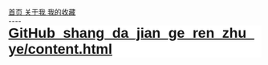 <html>

<head>
<meta http-equiv="Content-Language" content="zh-cn">
<meta http-equiv="Content-Type" content="text/html; charset=gb2312">
<title>我的收藏</title>
		<nav>
			<a href="../index.html">首页 </a>
			<a href="../index.html">关于我 </a>
			<a href="/MyFavorites/MyFavoritesIndex.html">我的收藏 </a>
		</nav>
----
</head>

<body>

<h1 class="title-article" id="articleContentId" style="box-sizing: border-box; outline: 0px; font-weight: 600; font-family: 'PingFang SC', 'Microsoft YaHei', SimHei, Arial, SimSun; font-size: 28px; overflow-wrap: break-word; color: #00FF00; word-break: break-all; font-style: normal; font-variant-ligatures: common-ligatures; font-variant-caps: normal; letter-spacing: normal; orphans: 2; text-align: start; text-indent: 0px; text-transform: none; white-space: normal; widows: 2; word-spacing: 0px; -webkit-text-stroke-width: 0px; text-decoration-style: initial; text-decoration-color: initial; margin: 0px; padding: 0px; background-color: rgb(255, 255, 255)">
<a href="new_page_2.htm">GitHub_shang_da_jian_ge_ren_zhu_ye/content.html</a></h1>

</body>

</html>

